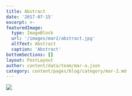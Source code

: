 ```yaml
---
title: Abstract
date: '2017-07-15'
excerpt: >-
featuredImage:
  type: ImageBlock
  url: '/images/mar2/abstract.jpg'
  altText: Abstract
  caption: 'Abstract'
bottomSections: []
layout: PostLayout
author: content/data/team/mar-a.json
category: content/pages/blog/category/mar-2.md
---
```

<img src="/images/mar2/abstract.jpg">